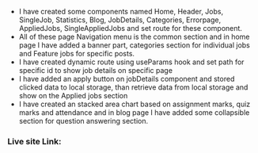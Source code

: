 - I have created some components named Home, Header, Jobs, SingleJob, Statistics, Blog, JobDetails, Categories, Errorpage, AppliedJobs, SingleAppliedJobs and set route for these component. 
- All of these page Navigation menu is the common section and in home page I have added a banner part, categories section for individual jobs and Feature jobs for specific posts. 
- I have created dynamic route using useParams hook and set path for specific id to show job details on specific page
- I have added an apply button on jobDetails component and stored clicked data to local storage, than retrieve data from local storage and show on the Applied jobs section 
- I have created an stacked area chart based on assignment marks, quiz marks and attendance and in blog page I have added some collapsible section for question answering section.   
 
 
 ### Live site Link: 
 